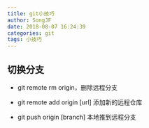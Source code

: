 ```yaml
---
title: git小技巧
author: SongJF
date: 2018-08-07 16:24:39
categories: git
tags: 小技巧
---
```



## 切换分支

- git remote rm origin，删除远程分支

- git remote add origin [url] 添加新的远程仓库

- git push origin [branch] 本地推到远程分支